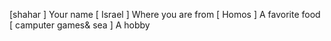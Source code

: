 [shahar ] Your name
[ Israel ] Where you are from
[ Homos ] A favorite food
[ camputer games& sea ] A hobby
